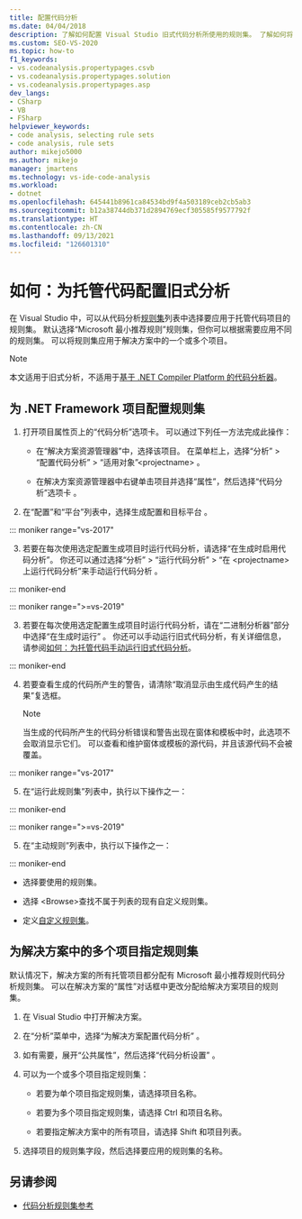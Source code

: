 ```yaml
---
title: 配置代码分析
ms.date: 04/04/2018
description: 了解如何配置 Visual Studio 旧式代码分析所使用的规则集。 了解如何将规则集应用于解决方案中的一个或多个项目。
ms.custom: SEO-VS-2020
ms.topic: how-to
f1_keywords:
- vs.codeanalysis.propertypages.csvb
- vs.codeanalysis.propertypages.solution
- vs.codeanalysis.propertypages.asp
dev_langs:
- CSharp
- VB
- FSharp
helpviewer_keywords:
- code analysis, selecting rule sets
- code analysis, rule sets
author: mikejo5000
ms.author: mikejo
manager: jmartens
ms.technology: vs-ide-code-analysis
ms.workload:
- dotnet
ms.openlocfilehash: 645441b8961ca84534bd9f4a503189ceb2cb5ab3
ms.sourcegitcommit: b12a38744db371d2894769ecf305585f9577792f
ms.translationtype: HT
ms.contentlocale: zh-CN
ms.lasthandoff: 09/13/2021
ms.locfileid: "126601310"
---
```

# <a name="how-to-configure-legacy-analysis-for-managed-code"></a>如何：为托管代码配置旧式分析

在 Visual Studio 中，可以从代码分析[规则集](../code-quality/rule-set-reference.md)列表中选择要应用于托管代码项目的规则集。 默认选择“Microsoft 最小推荐规则”规则集，但你可以根据需要应用不同的规则集。 可以将规则集应用于解决方案中的一个或多个项目。

> [!NOTE]
> 本文适用于旧式分析，不适用于[基于 .NET Compiler Platform 的代码分析器](use-roslyn-analyzers.md)。

## <a name="configure-a-rule-set-for-a-net-framework-project"></a>为 .NET Framework 项目配置规则集

1. 打开项目属性页上的“代码分析”选项卡。 可以通过下列任一方法完成此操作：

   - 在“解决方案资源管理器”中，选择该项目。 在菜单栏上，选择“分析” > “配置代码分析” > “适用对象”\<projectname>  。

   - 在解决方案资源管理器中右键单击项目并选择“属性”，然后选择“代码分析”选项卡  。

2. 在“配置”和“平台”列表中，选择生成配置和目标平台 。

::: moniker range="vs-2017"

3. 若要在每次使用选定配置生成项目时运行代码分析，请选择“在生成时启用代码分析”。 你还可以通过选择“分析” > “运行代码分析” > “在 \<projectname> 上运行代码分析”来手动运行代码分析  。

::: moniker-end

::: moniker range=">=vs-2019"

3. 若要在每次使用选定配置生成项目时运行代码分析，请在“二进制分析器”部分中选择“在生成时运行” 。 你还可以手动运行旧式代码分析，有关详细信息，请参阅[如何：为托管代码手动运行旧式代码分析](how-to-run-legacy-code-analysis-manually-for-managed-code.md)。

::: moniker-end

4. 若要查看生成的代码所产生的警告，请清除“取消显示由生成代码产生的结果”复选框。

    > [!NOTE]
    > 当生成的代码所产生的代码分析错误和警告出现在窗体和模板中时，此选项不会取消显示它们。 可以查看和维护窗体或模板的源代码，并且该源代码不会被覆盖。

::: moniker range="vs-2017"

5. 在“运行此规则集”列表中，执行以下操作之一：

::: moniker-end

::: moniker range=">=vs-2019"

5. 在“主动规则”列表中，执行以下操作之一：

::: moniker-end

   - 选择要使用的规则集。

   - 选择 \<Browse>查找不属于列表的现有自定义规则集。

   - 定义[自定义规则集](../code-quality/how-to-create-a-custom-rule-set.md)。

## <a name="specify-rule-sets-for-multiple-projects-in-a-solution"></a>为解决方案中的多个项目指定规则集

默认情况下，解决方案的所有托管项目都分配有 Microsoft 最小推荐规则代码分析规则集。 可以在解决方案的“属性”对话框中更改分配给解决方案项目的规则集。

1. 在 Visual Studio 中打开解决方案。

2. 在“分析”菜单中，选择“为解决方案配置代码分析” 。

3. 如有需要，展开“公共属性”，然后选择“代码分析设置” 。

4. 可以为一个或多个项目指定规则集：

    - 若要为单个项目指定规则集，请选择项目名称。

    - 若要为多个项目指定规则集，请选择 Ctrl 和项目名称。

    - 若要指定解决方案中的所有项目，请选择 Shift 和项目列表。

5. 选择项目的规则集字段，然后选择要应用的规则集的名称。

## <a name="see-also"></a>另请参阅

- [代码分析规则集参考](../code-quality/rule-set-reference.md)
